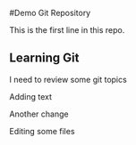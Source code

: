 #Demo Git Repository

This is the first line in this repo.

## Learning Git
 I need to review some git topics

Adding text

Another change

Editing some files

